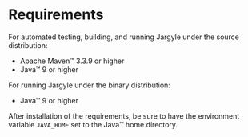 # Requirements

For automated testing, building, and running Jargyle under the source 
distribution:

-   Apache Maven&#8482; 3.3.9 or higher 
-   Java&#8482; 9 or higher

For running Jargyle under the binary distribution:

-   Java&#8482; 9 or higher

After installation of the requirements, be sure to have the environment 
variable `JAVA_HOME` set to the Java&#8482; home directory.